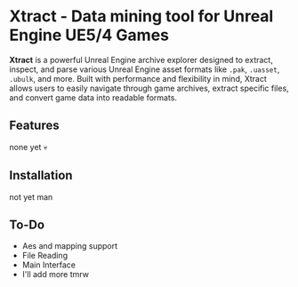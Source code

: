 # Xtract - Data mining tool for Unreal Engine UE5/4 Games
**Xtract** is a powerful Unreal Engine archive explorer designed to extract, inspect, and parse various Unreal Engine asset formats like `.pak`, `.uasset`, `.ubulk`, and more. Built with performance and flexibility in mind, Xtract allows users to easily navigate through game archives, extract specific files, and convert game data into readable formats.

## Features 
none yet 💀

## Installation
not yet man

## To-Do

- Aes and mapping support
- File Reading 
- Main Interface
- I'll add more tmrw